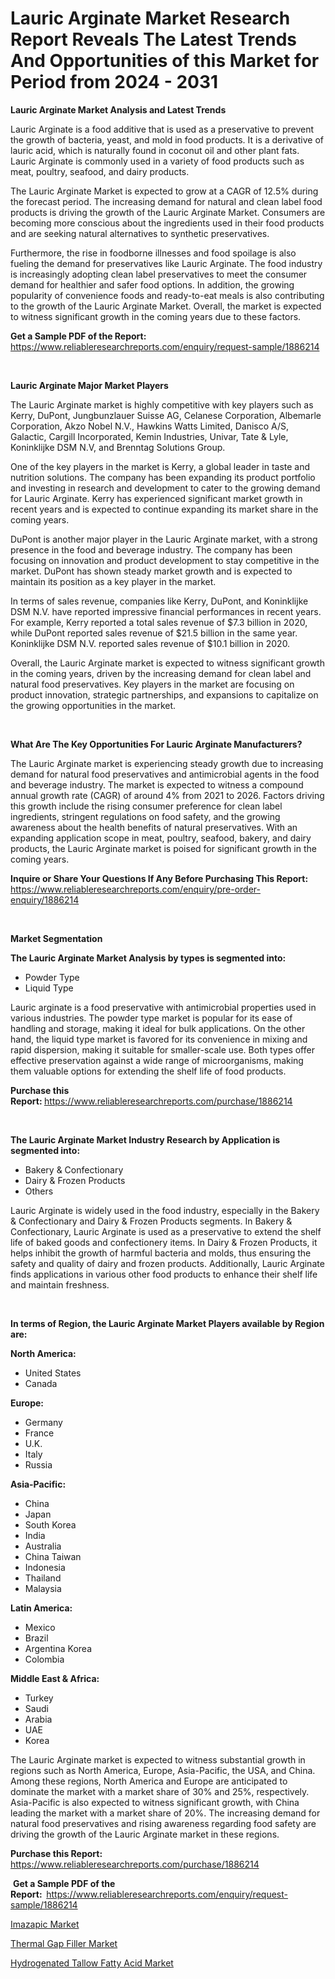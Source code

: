 <p><h1>Lauric Arginate Market Research Report Reveals The Latest Trends And Opportunities of this Market for Period from 2024 - 2031</h1></p><p><strong>Lauric Arginate Market Analysis and Latest Trends</strong></p>
<p><p>Lauric Arginate is a food additive that is used as a preservative to prevent the growth of bacteria, yeast, and mold in food products. It is a derivative of lauric acid, which is naturally found in coconut oil and other plant fats. Lauric Arginate is commonly used in a variety of food products such as meat, poultry, seafood, and dairy products.</p><p>The Lauric Arginate Market is expected to grow at a CAGR of 12.5% during the forecast period. The increasing demand for natural and clean label food products is driving the growth of the Lauric Arginate Market. Consumers are becoming more conscious about the ingredients used in their food products and are seeking natural alternatives to synthetic preservatives.</p><p>Furthermore, the rise in foodborne illnesses and food spoilage is also fueling the demand for preservatives like Lauric Arginate. The food industry is increasingly adopting clean label preservatives to meet the consumer demand for healthier and safer food options. In addition, the growing popularity of convenience foods and ready-to-eat meals is also contributing to the growth of the Lauric Arginate Market. Overall, the market is expected to witness significant growth in the coming years due to these factors.</p></p>
<p><strong>Get a Sample PDF of the Report:&nbsp;</strong> <a href="https://www.reliableresearchreports.com/enquiry/request-sample/1886214">https://www.reliableresearchreports.com/enquiry/request-sample/1886214</a></p>
<p>&nbsp;</p>
<p><strong>Lauric Arginate Major Market Players</strong></p>
<p><p>The Lauric Arginate market is highly competitive with key players such as Kerry, DuPont, Jungbunzlauer Suisse AG, Celanese Corporation, Albemarle Corporation, Akzo Nobel N.V., Hawkins Watts Limited, Danisco A/S, Galactic, Cargill Incorporated, Kemin Industries, Univar, Tate & Lyle, Koninklijke DSM N.V, and Brenntag Solutions Group.</p><p>One of the key players in the market is Kerry, a global leader in taste and nutrition solutions. The company has been expanding its product portfolio and investing in research and development to cater to the growing demand for Lauric Arginate. Kerry has experienced significant market growth in recent years and is expected to continue expanding its market share in the coming years.</p><p>DuPont is another major player in the Lauric Arginate market, with a strong presence in the food and beverage industry. The company has been focusing on innovation and product development to stay competitive in the market. DuPont has shown steady market growth and is expected to maintain its position as a key player in the market.</p><p>In terms of sales revenue, companies like Kerry, DuPont, and Koninklijke DSM N.V. have reported impressive financial performances in recent years. For example, Kerry reported a total sales revenue of $7.3 billion in 2020, while DuPont reported sales revenue of $21.5 billion in the same year. Koninklijke DSM N.V. reported sales revenue of $10.1 billion in 2020.</p><p>Overall, the Lauric Arginate market is expected to witness significant growth in the coming years, driven by the increasing demand for clean label and natural food preservatives. Key players in the market are focusing on product innovation, strategic partnerships, and expansions to capitalize on the growing opportunities in the market.</p></p>
<p>&nbsp;</p>
<p><strong>What Are The Key Opportunities For Lauric Arginate Manufacturers?</strong></p>
<p><p>The Lauric Arginate market is experiencing steady growth due to increasing demand for natural food preservatives and antimicrobial agents in the food and beverage industry. The market is expected to witness a compound annual growth rate (CAGR) of around 4% from 2021 to 2026. Factors driving this growth include the rising consumer preference for clean label ingredients, stringent regulations on food safety, and the growing awareness about the health benefits of natural preservatives. With an expanding application scope in meat, poultry, seafood, bakery, and dairy products, the Lauric Arginate market is poised for significant growth in the coming years.</p></p>
<p><strong>Inquire or Share Your Questions If Any Before Purchasing This Report:</strong> <a href="https://www.reliableresearchreports.com/enquiry/pre-order-enquiry/1886214">https://www.reliableresearchreports.com/enquiry/pre-order-enquiry/1886214</a></p>
<p>&nbsp;</p>
<p><strong>Market Segmentation</strong></p>
<p><strong>The Lauric Arginate Market Analysis by types is segmented into:</strong></p>
<p><ul><li>Powder Type</li><li>Liquid Type</li></ul></p>
<p><p>Lauric arginate is a food preservative with antimicrobial properties used in various industries. The powder type market is popular for its ease of handling and storage, making it ideal for bulk applications. On the other hand, the liquid type market is favored for its convenience in mixing and rapid dispersion, making it suitable for smaller-scale use. Both types offer effective preservation against a wide range of microorganisms, making them valuable options for extending the shelf life of food products.</p></p>
<p><strong>Purchase this Report:&nbsp;</strong><a href="https://www.reliableresearchreports.com/purchase/1886214">https://www.reliableresearchreports.com/purchase/1886214</a></p>
<p>&nbsp;</p>
<p><strong>The Lauric Arginate Market Industry Research by Application is segmented into:</strong></p>
<p><ul><li>Bakery & Confectionary</li><li>Dairy & Frozen Products</li><li>Others</li></ul></p>
<p><p>Lauric Arginate is widely used in the food industry, especially in the Bakery & Confectionary and Dairy & Frozen Products segments. In Bakery & Confectionary, Lauric Arginate is used as a preservative to extend the shelf life of baked goods and confectionery items. In Dairy & Frozen Products, it helps inhibit the growth of harmful bacteria and molds, thus ensuring the safety and quality of dairy and frozen products. Additionally, Lauric Arginate finds applications in various other food products to enhance their shelf life and maintain freshness.</p></p>
<p>&nbsp;</p>
<p><strong>In terms of Region, the Lauric Arginate Market Players available by Region are:</strong></p>
<p>
    <p> <strong> North America: </strong>
        <ul>
            <li>United States</li>
            <li>Canada</li>
        </ul>
        </p> 
    <p> <strong> Europe: </strong>
        <ul>
            <li>Germany</li>
            <li>France</li>
            <li>U.K.</li>
            <li>Italy</li>
            <li>Russia</li>
        </ul>
        </p> 
    <p> <strong> Asia-Pacific: </strong>
        <ul>
            <li>China</li>
            <li>Japan</li>
            <li>South Korea</li>
            <li>India</li>
            <li>Australia</li>
            <li>China Taiwan</li>
            <li>Indonesia</li>
            <li>Thailand</li>
            <li>Malaysia</li>
        </ul>
        </p> 
    <p> <strong> Latin America: </strong>
        <ul>
            <li>Mexico</li>
            <li>Brazil</li>
            <li>Argentina Korea</li>
            <li>Colombia</li>
        </ul>
        </p> 
    <p> <strong> Middle East & Africa: </strong>
        <ul>
            <li>Turkey</li>
            <li>Saudi</li>
            <li>Arabia</li>
            <li>UAE</li>
            <li>Korea</li>
        </ul>
    </p>
    </p>
<p><p>The Lauric Arginate market is expected to witness substantial growth in regions such as North America, Europe, Asia-Pacific, the USA, and China. Among these regions, North America and Europe are anticipated to dominate the market with a market share of 30% and 25%, respectively. Asia-Pacific is also expected to witness significant growth, with China leading the market with a market share of 20%. The increasing demand for natural food preservatives and rising awareness regarding food safety are driving the growth of the Lauric Arginate market in these regions.</p></p>
<p><strong>Purchase this Report: </strong><a href="https://www.reliableresearchreports.com/purchase/1886214">https://www.reliableresearchreports.com/purchase/1886214</a></p>
<p>&nbsp;<strong>Get a Sample PDF of the Report:&nbsp;&nbsp;</strong><a href="https://www.reliableresearchreports.com/enquiry/request-sample/1886214">https://www.reliableresearchreports.com/enquiry/request-sample/1886214</a></p>
<p><strong></strong></p>
<p><p><a href="https://github.com/lataunyatinikmelvin59ilbd0dv/Market-Research-Report-List-1/blob/main/imazapic-market.md">Imazapic Market</a></p><p><a href="https://cute-banjo-8ca.notion.site/Thermal-Gap-Filler-Market-Size-Furnishes-Valuable-Information-Encompassing-Market-Share-Market-Tren-9061abc54804477ea64180d3de05ad37">Thermal Gap Filler Market</a></p><p><a href="https://unruly-ladybug-44b.notion.site/Hydrogenated-Tallow-Fatty-Acid-Market-Size-2024-2031-Global-Industrial-Analysis-Key-Geographical--1d36f3e27a2d4a89950f1f743be16420">Hydrogenated Tallow Fatty Acid Market</a></p></p>